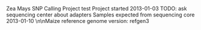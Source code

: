 Zea Mays SNP Calling Project
test
Project started 2013-01-03
TODO: ask sequencing center about adapters
Samples expected from sequencing core 2013-01-10
\n\nMaize reference genome version: refgen3
